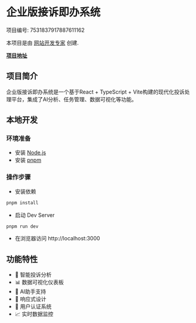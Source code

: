 # 企业版接诉即办系统

项目编号: 7531837917887611162

本项目是由 [网站开发专家](https://space.coze.cn/) 创建.

[**项目地址**](https://space.coze.cn/task/7531837917887611162)

## 项目简介

企业版接诉即办系统是一个基于React + TypeScript + Vite构建的现代化投诉处理平台，集成了AI分析、任务管理、数据可视化等功能。

## 本地开发

### 环境准备

- 安装 [Node.js](https://nodejs.org/en)
- 安装 [pnpm](https://pnpm.io/installation)

### 操作步骤

- 安装依赖

```sh
pnpm install
```

- 启动 Dev Server

```sh
pnpm run dev
```

- 在浏览器访问 http://localhost:3000

## 功能特性

- 🎯 智能投诉分析
- 📊 数据可视化仪表板
- 🤖 AI助手支持
- 📱 响应式设计
- 🔐 用户认证系统
- 📈 实时数据监控
